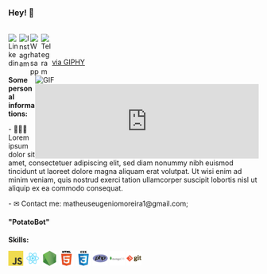 ### Hey! 👋

<br/>

<a href="https://www.linkedin.com/in/guilherme-vicente/">
  <img align="left" alt="Linkedin" width="22px" src="https://cdn.jsdelivr.net/npm/simple-icons@v3/icons/linkedin.svg" />
</a>

<a href="https://www.instagram.com/guilhermevicenttt/?hl=pt-br">
  <img align="left" alt="Instagram" width="22px" src="https://cdn.jsdelivr.net/npm/simple-icons@v3/icons/instagram.svg" />
</a>

<a href="https://api.whatsapp.com/send?phone=553192724477">
  <img align="left" alt="Whatsapp" width="22px" color="white" src="https://cdn.jsdelivr.net/npm/simple-icons@v3/icons/whatsapp.svg" />
</a>

<a href="#">
  <img align="left" alt="Telegram" width="22px" src="https://cdn.jsdelivr.net/npm/simple-icons@v3/icons/telegram.svg" />
</a>
<br />
<br />



  <img align="right" alt="GIF" width= "450px" src="https://giphy.com/embed/U1rlk8zdcAwbm" />
   <iframe align="right" src="https://giphy.com/embed/U1rlk8zdcAwbm" width="450" frameBorder="0" class="giphy-embed" allowFullScreen></iframe><p><a href="https://giphy.com/gifs/hoppip-hoppip-dancing-potato-U1rlk8zdcAwbm">via GIPHY</a></p>
 

**Some personal informations:**

<p>- 👨‍💻🥔Lorem ipsum dolor sit amet, consectetuer adipiscing elit, sed diam nonummy nibh euismod tincidunt ut laoreet dolore magna aliquam erat volutpat. Ut wisi enim ad minim veniam, quis nostrud exerci tation ullamcorper suscipit lobortis nisl ut aliquip ex ea commodo consequat.</p>
<p>- ✉ Contact me: matheuseugeniomoreira1@gmail.com;</p>

#### "PotatoBot"

**Skills:**

<code><img height="30" src="https://raw.githubusercontent.com/github/explore/80688e429a7d4ef2fca1e82350fe8e3517d3494d/topics/javascript/javascript.png"></code>
<code><img height="30" src="https://raw.githubusercontent.com/github/explore/80688e429a7d4ef2fca1e82350fe8e3517d3494d/topics/react/react.png"></code>
<code><img height="30" src="https://raw.githubusercontent.com/github/explore/80688e429a7d4ef2fca1e82350fe8e3517d3494d/topics/nodejs/nodejs.png"></code>
<code><img height="30" src="https://raw.githubusercontent.com/github/explore/5c058a388828bb5fde0bcafd4bc867b5bb3f26f3/topics/html/html.png"></code>
<code><img height="30" src="https://raw.githubusercontent.com/github/explore/5c058a388828bb5fde0bcafd4bc867b5bb3f26f3/topics/css/css.png"></code>
<code><img height="30" src="https://raw.githubusercontent.com/github/explore/80688e429a7d4ef2fca1e82350fe8e3517d3494d/topics/php/php.png"></code>
<code><img height="30" src="https://raw.githubusercontent.com/github/explore/80688e429a7d4ef2fca1e82350fe8e3517d3494d/topics/mongodb/mongodb.png"></code>
<code><img height="30" src="https://raw.githubusercontent.com/github/explore/80688e429a7d4ef2fca1e82350fe8e3517d3494d/topics/git/git.png"></code>


